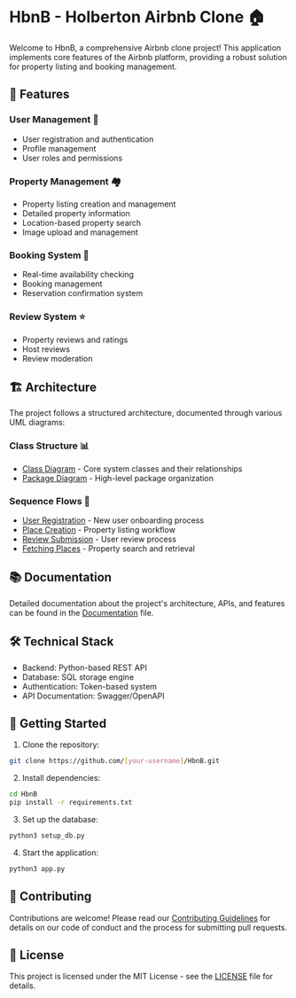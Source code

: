 # HbnB - Holberton Airbnb Clone 🏠

Welcome to HbnB, a comprehensive Airbnb clone project! This application implements core features of the Airbnb platform, providing a robust solution for property listing and booking management.

## 🌟 Features

### User Management 👤
- User registration and authentication
- Profile management
- User roles and permissions

### Property Management 🏘️
- Property listing creation and management
- Detailed property information
- Location-based property search
- Image upload and management

### Booking System 📅
- Real-time availability checking
- Booking management
- Reservation confirmation system

### Review System ⭐
- Property reviews and ratings
- Host reviews
- Review moderation

## 🏗️ Architecture

The project follows a structured architecture, documented through various UML diagrams:

### Class Structure 📊
- [Class Diagram](./UML/Class_Diagram.puml) - Core system classes and their relationships
- [Package Diagram](./UML/Package_Diagram.puml) - High-level package organization

### Sequence Flows 🔄
- [User Registration](./UML/Sequence%20Diagrams/User_Registration.puml) - New user onboarding process
- [Place Creation](./UML/Sequence%20Diagrams/Place_Creation.puml) - Property listing workflow
- [Review Submission](./UML/Sequence%20Diagrams/Review_Submission.puml) - User review process
- [Fetching Places](./UML/Sequence%20Diagrams/Fetching_Places_List.puml) - Property search and retrieval

## 📚 Documentation

Detailed documentation about the project's architecture, APIs, and features can be found in the [Documentation](./Documentation.md) file.

## 🛠️ Technical Stack

- Backend: Python-based REST API
- Database: SQL storage engine
- Authentication: Token-based system
- API Documentation: Swagger/OpenAPI

## 🚀 Getting Started

1. Clone the repository:
```bash
git clone https://github.com/[your-username]/HbnB.git
```

2. Install dependencies:
```bash
cd HbnB
pip install -r requirements.txt
```

3. Set up the database:
```bash
python3 setup_db.py
```

4. Start the application:
```bash
python3 app.py
```

## 🤝 Contributing

Contributions are welcome! Please read our [Contributing Guidelines](CONTRIBUTING.md) for details on our code of conduct and the process for submitting pull requests.

## 📝 License

This project is licensed under the MIT License - see the [LICENSE](LICENSE) file for details.

